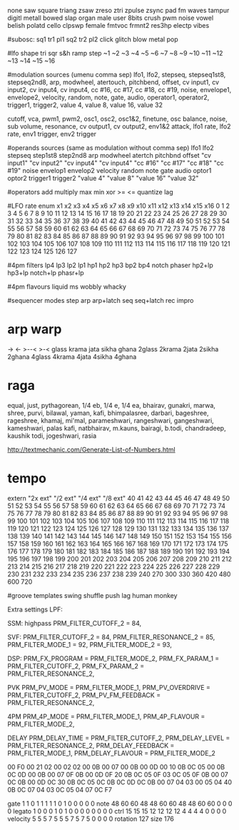none saw square triang zsaw zreso ztri zpulse zsync pad fm waves tampur digitl metall bowed slap organ male user 8bits crush pwm noise vowel belish polatd cello clpswp female fmtvoc frmnt2 res3hp electp vibes


#subosc:
sq1 tr1 pl1 sq2 tr2 pl2 click glitch blow metal pop

#lfo shape
tri sqr s&h ramp step ~1 ~2 ~3 ~4 ~5 ~6 ~7 ~8 ~9 ~10 ~11 ~12 ~13 ~14 ~15 ~16


#modulation sources (umenu comma sep)
lfo1, lfo2, stepseq, stepseq1st8, stepseq2nd8, arp, modwheel, atertouch, pitchbend, offset, cv input1, cv input2, cv input4, cv input4, cc #16, cc #17, cc #18, cc #19, noise, envelope1, envelope2, velocity, random, note, gate, audio, operator1, operator2, trigger1, trigger2, value 4, value 8, value 16, value 32

cutoff, vca, pwm1, pwm2, osc1, osc2, osc1&2, finetune, osc balance, noise, sub volume, resonance, cv output1, cv output2, env1&2 attack, lfo1 rate, lfo2 rate, env1 trigger, env2 trigger

#operands sources (same as modulation without comma sep)
lfo1 lfo2 stepseq step1st8 step2nd8 arp modwheel atertch pitchbnd offset "cv input1" "cv input2" "cv input4" "cv input4" "cc #16" "cc #17" "cc #18" "cc #19" noise envelop1 envelop2 velocity random note gate audio optor1 optor2 trigger1 trigger2 "value 4" "value 8" "value 16" "value 32"

#operators
add multiply max min xor >= <= quantize lag

#LFO rate enum
x1 x2 x3 x4 x5 x6 x7 x8 x9 x10 x11 x12 x13 x14 x15 x16 0 1 2 3 4 5 6 7 8 9 10 11 12 13 14 15 16 17 18 19 20 21 22 23 24 25 26 27 28 29 30 31 32 33 34 35 36 37 38 39 40 41 42 43 44 45 46 47 48 49 50 51 52 53 54 55 56 57 58 59 60 61 62 63 64 65 66 67 68 69 70 71 72 73 74 75 76 77 78 79 80 81 82 83 84 85 86 87 88 89 90 91 92 93 94 95 96 97 98 99 100 101 102 103 104 105 106 107 108 109 110 111 112 113 114 115 116 117 118 119 120 121 122 123 124 125 126 127

#4pm filters
lp4 lp3 lp2 lp1 hp1 hp2 hp3 bp2 bp4 notch phaser hp2+lp hp3+lp notch+lp phasr+lp

#4pm flavours
liquid ms wobbly whacky

#sequencer modes
step arp arp+latch seq seq+latch rec impro

# arp warp
-> <- >--< >-< glass krama jata sikha ghana 2glass 2krama 2jata 2sikha 2ghana 4glass 4krama 4jata 4sikha 4ghana

# raga
equal, just, pythagorean, 1/4 eb, 1/4 e, 1/4 ea, bhairav, gunakri, marwa, shree, purvi, bilawal, yaman, kafi, bhimpalasree, darbari, bageshree, rageshree, khamaj, mi'mal, parameshwari, rangeshwari, gangeshwari, kameshwari, palas kafi, natbhairav, m.kauns, bairagi, b.todi, chandradeep, kaushik todi, jogeshwari, rasia

http://textmechanic.com/Generate-List-of-Numbers.html

# tempo
extern "2x ext" "/2 ext" "/4 ext" "/8 ext" 40 41 42 43 44 45 46 47 48 49 50 51 52 53 54 55 56 57 58 59 60 61 62 63 64 65 66 67 68 69 70 71 72 73 74 75 76 77 78 79 80 81 82 83 84 85 86 87 88 89 90 91 92 93 94 95 96 97 98 99 100 101 102 103 104 105 106 107 108 109 110 111 112 113 114 115 116 117 118 119 120 121 122 123 124 125 126 127 128 129 130 131 132 133 134 135 136 137 138 139 140 141 142 143 144 145 146 147 148 149 150 151 152 153 154 155 156 157 158 159 160 161 162 163 164 165 166 167 168 169 170 171 172 173 174 175 176 177 178 179 180 181 182 183 184 185 186 187 188 189 190 191 192 193 194 195 196 197 198 199 200 201 202 203 204 205 206 207 208 209 210 211 212 213 214 215 216 217 218 219 220 221 222 223 224 225 226 227 228 229 230 231 232 233 234 235 236 237 238 239 240 270 300 330 360 420 480 600 720

#groove templates
swing shuffle push lag human monkey

Extra settings
LPF:


SSM:
highpass PRM_FILTER_CUTOFF_2 = 84,

SVF:
PRM_FILTER_CUTOFF_2 = 84,
PRM_FILTER_RESONANCE_2 = 85,
PRM_FILTER_MODE_1 = 92,
PRM_FILTER_MODE_2 = 93,

DSP:
PRM_FX_PROGRAM = PRM_FILTER_MODE_2,
PRM_FX_PARAM_1 = PRM_FILTER_CUTOFF_2,
PRM_FX_PARAM_2 = PRM_FILTER_RESONANCE_2,

PVK
PRM_PV_MODE = PRM_FILTER_MODE_1,
PRM_PV_OVERDRIVE = PRM_FILTER_CUTOFF_2,
PRM_PV_FM_FEEDBACK = PRM_FILTER_RESONANCE_2,

4PM
PRM_4P_MODE = PRM_FILTER_MODE_1,
PRM_4P_FLAVOUR = PRM_FILTER_MODE_2,

DELAY
PRM_DELAY_TIME = PRM_FILTER_CUTOFF_2,
PRM_DELAY_LEVEL = PRM_FILTER_RESONANCE_2,
PRM_DELAY_FEEDBACK = PRM_FILTER_MODE_1,
PRM_DELAY_FLAVOUR = PRM_FILTER_MODE_2





00  F0 00 21 02 00 02 02 00  0B 00 07 00 0B 00 0D 00
10  0B 0C 05 00 0B 0C 0D 00  0B 00 07 0F 0B 00 0D 0F
20  0B 0C 05 0F 03 0C 05 0F  0B 00 07 0C 0B 00 0D 0C
30  0B 0C 05 0C 0B 0C 0D 0C  0B 00 07 04 03 00 05 04
40  0B 0C 07 04 03 0C 05 04  07 0C F7

gate 			1 1 0 1 1 1 1 1 0 1 0 0 0 0 0
note 			48 60 60 48 48 60 60 48 48 60 60 0 0 0 0
legato 		1 0 0 0 1 0 1 0 0 0 0 0 0 0 0
ctrl 			15 15 15 12 12 12 12 4 4 4 4 0 0 0 0
velocity 	5 5 5 7 5 5 5 7 5 7 5 0 0 0 0
rotation 	127
size 			176




